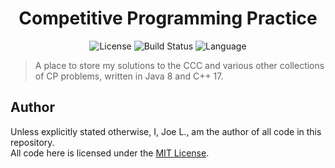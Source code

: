<div align='center'>
	<h1 align='center'>Competitive Programming Practice</h1>
	<img
	    src="https://img.shields.io/github/license/jo3-l/cp-practice?style=for-the-badge"
	    alt="License"
	/>
	<img
	    src="https://img.shields.io/github/workflow/status/jo3-l/cp-practice/Continuous%20Integration.svg?style=for-the-badge"
	    alt="Build Status"
	/>
	<img
		src='https://img.shields.io/github/languages/top/jo3-l/cp-practice.svg?style=for-the-badge'
		alt='Language'
	/>
</div>

> A place to store my solutions to the CCC and various other collections of CP problems, written in Java 8 and C++ 17.<br>

## Author

Unless explicitly stated otherwise, I, Joe L., am the author of all code in this repository.<br>
All code here is licensed under the [MIT License](./LICENSE.md).
